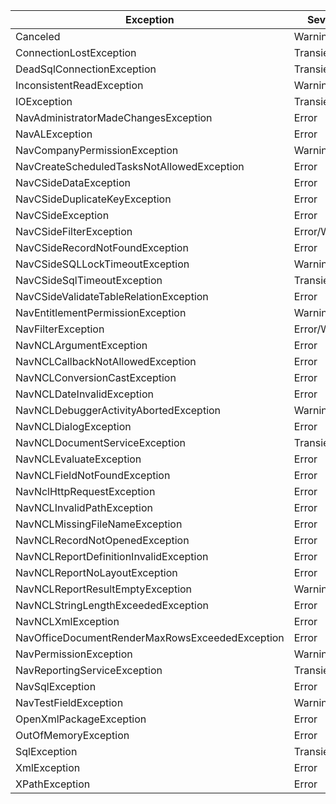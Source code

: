 <!-- Do not edit this content manually. Currently, this information is generated from an Excel file that defined repost exceptions the exceptions. Contact Kennie Pontoppidan. --> 
| Exception | Severity | Explanation | 
| --------- | -------- | ----------- |
|Canceled|Warning|[Read more](#Canceled)|
|ConnectionLostException|TransientError|[Read more](#ConnectionLostException)|
|DeadSqlConnectionException|TransientError|[Read more](#DeadSqlConnectionException)|
|InconsistentReadException|Warning|[Read more](#InconsistentReadException)|
|IOException|TransientError|[Read more](#IOException)|
|NavAdministratorMadeChangesException|Error|[Read more](#NavAdministratorMadeChangesException)|
|NavALException|Error|[Read more](#NavALException)|
|NavCompanyPermissionException|Warning|[Read more](#NavCompanyPermissionException)|
|NavCreateScheduledTasksNotAllowedException|Error|[Read more](#NavCreateScheduledTasksNotAllowedException)|
|NavCSideDataException|Error|[Read more](#NavCSideDataException)|
|NavCSideDuplicateKeyException|Error|[Read more](#NavCSideDuplicateKeyException)|
|NavCSideException|Error|[Read more](#NavCSideException)|
|NavCSideFilterException|Error/Warning|[Read more](#NavCSideFilterException)|
|NavCSideRecordNotFoundException|Error|[Read more](#NavCSideRecordNotFoundException)|
|NavCSideSQLLockTimeoutException|Warning|[Read more](#NavCSideSQLLockTimeoutException)|
|NavCSideSqlTimeoutException|TransientError|[Read more](#NavCSideSqlTimeoutException)|
|NavCSideValidateTableRelationException|Error|[Read more](#NavCSideValidateTableRelationException)|
|NavEntitlementPermissionException|Warning|[Read more](#NavEntitlementPermissionException)|
|NavFilterException|Error/Warning|[Read more](#NavFilterException)|
|NavNCLArgumentException|Error|[Read more](#NavNCLArgumentException)|
|NavNCLCallbackNotAllowedException|Error|[Read more](#NavNCLCallbackNotAllowedException)|
|NavNCLConversionCastException|Error|[Read more](#NavNCLConversionCastException)|
|NavNCLDateInvalidException|Error|[Read more](#NavNCLDateInvalidException)|
|NavNCLDebuggerActivityAbortedException|Warning|[Read more](#NavNCLDebuggerActivityAbortedException)|
|NavNCLDialogException|Error|[Read more](#NavNCLDialogException)|
|NavNCLDocumentServiceException|TransientError|[Read more](#NavNCLDocumentServiceException)|
|NavNCLEvaluateException|Error|[Read more](#NavNCLEvaluateException)|
|NavNCLFieldNotFoundException|Error|[Read more](#NavNCLFieldNotFoundException)|
|NavNclHttpRequestException|Error|[Read more](#NavNclHttpRequestException)|
|NavNCLInvalidPathException|Error|[Read more](#NavNCLInvalidPathException)|
|NavNCLMissingFileNameException|Error|[Read more](#NavNCLMissingFileNameException)|
|NavNCLRecordNotOpenedException|Error|[Read more](#NavNCLRecordNotOpenedException)|
|NavNCLReportDefinitionInvalidException|Error|[Read more](#NavNCLReportDefinitionInvalidException)|
|NavNCLReportNoLayoutException|Error|[Read more](#NavNCLReportNoLayoutException)|
|NavNCLReportResultEmptyException|Warning|[Read more](#NavNCLReportResultEmptyException)|
|NavNCLStringLengthExceededException|Error|[Read more](#NavNCLStringLengthExceededException)|
|NavNCLXmlException|Error|[Read more](#NavNCLXmlException)|
|NavOfficeDocumentRenderMaxRowsExceededException|Error|[Read more](#NavOfficeDocumentRenderMaxRowsExceededException)|
|NavPermissionException|Warning|[Read more](#NavPermissionException)|
|NavReportingServiceException|TransientError|[Read more](#NavReportingServiceException)|
|NavSqlException|Error|[Read more](#NavSqlException)|
|NavTestFieldException|Warning|[Read more](#NavTestFieldException)|
|OpenXmlPackageException|Error|[Read more](#OpenXmlPackageException)|
|OutOfMemoryException|Error|[Read more](#OutOfMemoryException)|
|SqlException|TransientError|[Read more](#SqlException)|
|XmlException|Error|[Read more](#XmlException)|
|XPathException|Error|[Read more](#XPathException)|
